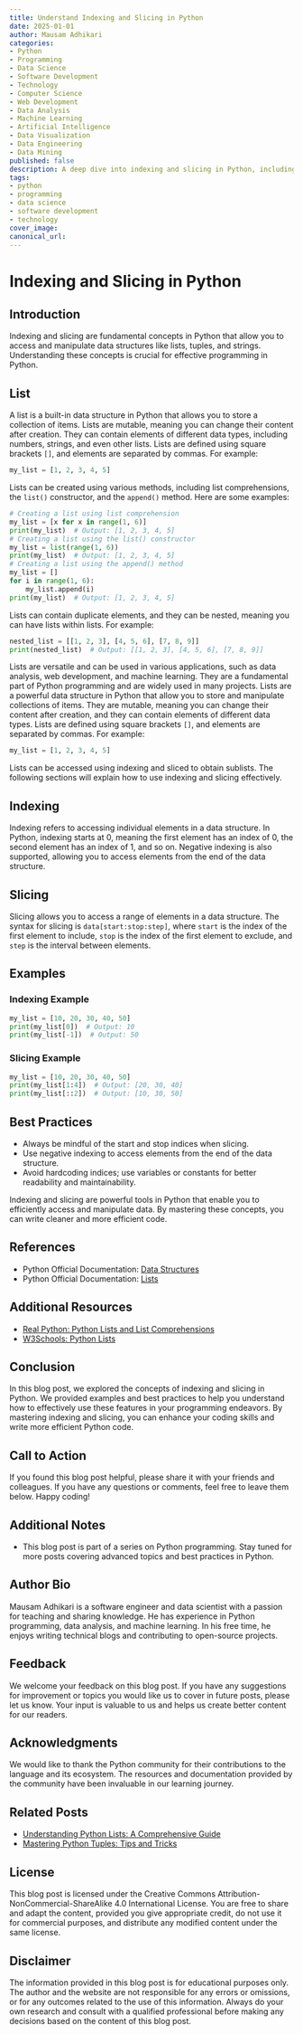 ```yaml
---
title: Understand Indexing and Slicing in Python
date: 2025-01-01
author: Mausam Adhikari
categories:
- Python
- Programming
- Data Science
- Software Development
- Technology
- Computer Science
- Web Development
- Data Analysis
- Machine Learning
- Artificial Intelligence
- Data Visualization
- Data Engineering
- Data Mining
published: false
description: A deep dive into indexing and slicing in Python, including practical examples and best practices.
tags: 
- python
- programming
- data science
- software development
- technology
cover_image: 
canonical_url:
---
```


# Indexing and Slicing in Python

## Introduction

Indexing and slicing are fundamental concepts in Python that allow you to access and manipulate data structures like lists, tuples, and strings. Understanding these concepts is crucial for effective programming in Python.

## List
A list is a built-in data structure in Python that allows you to store a collection of items. Lists are mutable, meaning you can change their content after creation. They can contain elements of different data types, including numbers, strings, and even other lists.
Lists are defined using square brackets `[]`, and elements are separated by commas. For example:

```python
my_list = [1, 2, 3, 4, 5]
```
Lists can be created using various methods, including list comprehensions, the `list()` constructor, and the `append()` method. Here are some examples:

```python
# Creating a list using list comprehension
my_list = [x for x in range(1, 6)]
print(my_list)  # Output: [1, 2, 3, 4, 5]
# Creating a list using the list() constructor
my_list = list(range(1, 6))
print(my_list)  # Output: [1, 2, 3, 4, 5]
# Creating a list using the append() method
my_list = []
for i in range(1, 6):
    my_list.append(i)
print(my_list)  # Output: [1, 2, 3, 4, 5]
```
Lists can contain duplicate elements, and they can be nested, meaning you can have lists within lists. For example:

```python
nested_list = [[1, 2, 3], [4, 5, 6], [7, 8, 9]]
print(nested_list)  # Output: [[1, 2, 3], [4, 5, 6], [7, 8, 9]]
```
Lists are versatile and can be used in various applications, such as data analysis, web development, and machine learning. They are a fundamental part of Python programming and are widely used in many projects.
Lists are a powerful data structure in Python that allow you to store and manipulate collections of items. They are mutable, meaning you can change their content after creation, and they can contain elements of different data types. Lists are defined using square brackets `[]`, and elements are separated by commas.
For example:

```python
my_list = [1, 2, 3, 4, 5]
```

Lists can be accessed using indexing and sliced to obtain sublists. The following sections will explain how to use indexing and slicing effectively.

## Indexing

Indexing refers to accessing individual elements in a data structure. In Python, indexing starts at 0, meaning the first element has an index of 0, the second element has an index of 1, and so on. Negative indexing is also supported, allowing you to access elements from the end of the data structure.

## Slicing

Slicing allows you to access a range of elements in a data structure. The syntax for slicing is `data[start:stop:step]`, where `start` is the index of the first element to include, `stop` is the index of the first element to exclude, and `step` is the interval between elements.

## Examples

### Indexing Example

```python
my_list = [10, 20, 30, 40, 50]
print(my_list[0])  # Output: 10
print(my_list[-1])  # Output: 50
```

### Slicing Example

```python
my_list = [10, 20, 30, 40, 50]
print(my_list[1:4])  # Output: [20, 30, 40]
print(my_list[::2])  # Output: [10, 30, 50]
```

## Best Practices

- Always be mindful of the start and stop indices when slicing.
- Use negative indexing to access elements from the end of the data structure.
- Avoid hardcoding indices; use variables or constants for better readability and maintainability.

Indexing and slicing are powerful tools in Python that enable you to efficiently access and manipulate data. By mastering these concepts, you can write cleaner and more efficient code.

## References

- Python Official Documentation: [Data Structures](https://docs.python.org/3/tutorial/datastructures.html)
- Python Official Documentation: [Lists](https://docs.python.org/3/tutorial/introduction.html#lists)

## Additional Resources

- [Real Python: Python Lists and List Comprehensions](https://realpython.com/python-lists-tuples/)
- [W3Schools: Python Lists](https://www.w3schools.com/python/python_lists.asp)

## Conclusion

In this blog post, we explored the concepts of indexing and slicing in Python. We provided examples and best practices to help you understand how to effectively use these features in your programming endeavors. By mastering indexing and slicing, you can enhance your coding skills and write more efficient Python code.

## Call to Action

If you found this blog post helpful, please share it with your friends and colleagues. If you have any questions or comments, feel free to leave them below. Happy coding!

## Additional Notes

- This blog post is part of a series on Python programming. Stay tuned for more posts covering advanced topics and best practices in Python.

## Author Bio

Mausam Adhikari is a software engineer and data scientist with a passion for teaching and sharing knowledge. He has experience in Python programming, data analysis, and machine learning. In his free time, he enjoys writing technical blogs and contributing to open-source projects.

## Feedback

We welcome your feedback on this blog post. If you have any suggestions for improvement or topics you would like us to cover in future posts, please let us know. Your input is valuable to us and helps us create better content for our readers.

## Acknowledgments

We would like to thank the Python community for their contributions to the language and its ecosystem. The resources and documentation provided by the community have been invaluable in our learning journey.

## Related Posts

- [Understanding Python Lists: A Comprehensive Guide](https://example.com/python-lists-guide)
- [Mastering Python Tuples: Tips and Tricks](https://example.com/python-tuples-tips)

## License

This blog post is licensed under the Creative Commons Attribution-NonCommercial-ShareAlike 4.0 International License. You are free to share and adapt the content, provided you give appropriate credit, do not use it for commercial purposes, and distribute any modified content under the same license.

## Disclaimer

The information provided in this blog post is for educational purposes only. The author and the website are not responsible for any errors or omissions, or for any outcomes related to the use of this information. Always do your own research and consult with a qualified professional before making any decisions based on the content of this blog post.
